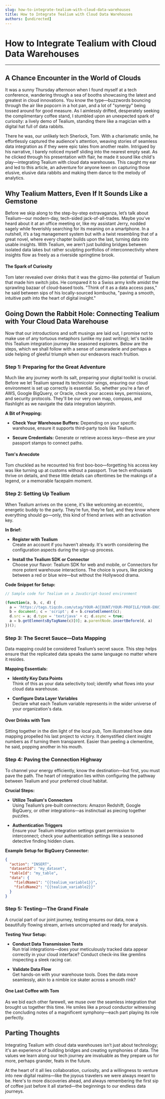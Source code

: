 ```yaml
---
slug: how-to-integrate-tealium-with-cloud-data-warehouses
title: How to Integrate Tealium with Cloud Data Warehouses
authors: [undirected]
---
```



# How to Integrate Tealium with Cloud Data Warehouses

---

## A Chance Encounter in the World of Clouds

It was a sunny Thursday afternoon when I found myself at a tech conference, wandering through a sea of booths showcasing the latest and greatest in cloud innovations. You know the type—buzzwords bouncing through the air like popcorn in a hot pan, and a lot of "synergy" being tossed around for good measure. As I aimlessly drifted, desperately seeking the complimentary coffee stand, I stumbled upon an unexpected spark of curiosity: a lively demo of Tealium, standing there like a magician with a digital hat full of data rabbits.

There he was, our unlikely tech Sherlock, Tom. With a charismatic smile, he effortlessly captured the audience's attention, weaving stories of seamless data integration as if they were epic tales from another realm. Intrigued by his narrative, I barely noticed myself sliding into the nearest empty seat. As he clicked through his presentation with flair, he made it sound like child's play—integrating Tealium with cloud data warehouses. This caught my ear and led to this article, an adventure for anyone keen on capturing those elusive, elusive data rabbits and making them dance to the melody of analytics.

## Why Tealium Matters, Even If It Sounds Like a Gemstone

Before we skip along to the step-by-step extravaganza, let’s talk about Tealium—our modern-day, tech-sided jack-of-all-trades. Maybe you’ve heard about it at an office meeting or, like my assistant Jerry, nodded sagely while feverishly searching for its meaning on a smartphone. In a nutshell, it’s a tag management system but with a twist resembling that of a great novel, where every chapter builds upon the last, turning data into usable insights. With Tealium, we aren’t just building bridges between isolated data lakes but rather sculpting portfolios of interconnectivity where insights flow as freely as a riverside springtime brook.

#### The Spark of Curiosity

Tom later revealed over drinks that it was the gizmo-like potential of Tealium that made him switch jobs. He compared it to a Swiss army knife amidst the sprawling bazaar of cloud-based tools. "Think of it as a data access pass," he said between sips of his locally-sourced kombucha, "paving a smooth, intuitive path into the heart of digital insight."

## Going Down the Rabbit Hole: Connecting Tealium with Your Cloud Data Warehouse

Now that our introductions and soft musings are laid out, I promise not to make use of any tortuous metaphors (unlike my past writing); let's tackle this Tealium integration journey like seasoned explorers. Below are the steps, which we shall follow with a sense of camaraderie and perhaps a side helping of gleeful triumph when our endeavors reach fruition.

### Step 1: Preparing for the Great Adventure

Much like any journey worth its salt, preparing your digital toolkit is crucial. Before we let Tealium spread its technicolor wings, ensuring our cloud environment is set up correctly is essential. So, whether you’re a fan of AWS, Google BigQuery, or Oracle, check your access keys, permissions, and security protocols. They'll be our very own map, compass, and flashlight as we navigate the data integration labyrinth.

**A Bit of Prepping:**

- **Check Your Warehouse Buffers:**
  Depending on your specific warehouse, ensure it supports third-party tools like Tealium.
  
- **Secure Credentials:**
  Generate or retrieve access keys—these are your passport stamps to connect paths.

#### Tom's Anecdote

Tom chuckled as he recounted his first boo-boo—forgetting his access key was like turning up at customs without a passport. True tech enthusiasts thrive on details, and these little details can oftentimes be the makings of a legend, or a memorable facepalm moment.

### Step 2: Setting Up Tealium

When Tealium arrives on the scene, it's like welcoming an eccentric, energetic buddy to the party. They’re fun, they’re fast, and they know where everything should go—only, this kind of friend arrives with an activation key.

**In Brief:**

- **Register with Tealium**  
  Create an account if you haven’t already. It's worth considering the configuration aspects during the sign-up process.

- **Install the Tealium SDK or Connector**  
  Choose your flavor: Tealium SDK for web and mobile, or Connectors for more potent warehouse interactions. The choice is yours, like picking between a red or blue wire—but without the Hollywood drama.

**Code Snippet for Setup:**
```javascript
// Sample code for Tealium on a JavaScript-based environment

(function(a, b, c, d) {
  a = 'https://tags.tiqcdn.com/utag/YOUR-ACCOUNT/YOUR-PROFILE/YOUR-ENVIRONMENT/utag.js';
  b = document; c = 'script'; d = b.createElement(c); 
  d.src = a; d.type = 'text/java' + c; d.async = true; 
  a = b.getElementsByTagName(c)[0]; a.parentNode.insertBefore(d, a) 
})();
```

### Step 3: The Secret Sauce—Data Mapping

Data mapping could be considered Tealium’s secret sauce. This step helps ensure that the replicated data speaks the same language no matter where it resides.

**Mapping Essentials:**

- **Identify Key Data Points**  
  Think of this as your data selectivity tool; identify what flows into your cloud data warehouse.
  
- **Configure Data Layer Variables**  
  Declare what each Tealium variable represents in the wider universe of your organization's data.

#### Over Drinks with Tom

Sitting together in the dim light of the local pub, Tom illustrated how data mapping propelled his last project to victory. It demystified client insight numbers as if turning them transparent. Easier than peeling a clementine, he said, popping another in his mouth.

### Step 4: Paving the Connection Highway

To channel your energy efficiently, know the destination—but first, you must pave the path. The heart of integration lies within configuring the pathway between Tealium and your preferred cloud habitat.

**Crucial Steps:**

- **Utilize Tealium's Connectors**  
  Using Tealium’s pre-built connectors: Amazon Redshift, Google BigQuery, or other integrations—as instinctual as piecing together puzzles.

- **Authentication Triggers**  
  Ensure your Tealium integration settings grant permission to interconnect; check your authentication settings like a seasoned detective finding hidden clues.

**Example Setup for BigQuery Connector:**
```json
{
  "action": "INSERT",
  "datasetId": "my_dataset",
  "tableId": "my_table",
  "data": {
    "fieldName1": "{{tealium_variable1}}",
    "fieldName2": "{{tealium_variable2}}"
  }
}
```

### Step 5: Testing—The Grand Finale

A crucial part of our joint journey, testing ensures our data, now a beautifully flowing stream, arrives uncorrupted and ready for analysis.

**Testing Your Setup:**

- **Conduct Data Transmission Tests**  
  Run trial integrations—does your meticulously tracked data appear correctly in your cloud interface? Conduct check-ins like gremlins inspecting a sleek racing car.

- **Validate Data Flow**  
  Get hands-on with your warehouse tools. Does the data move seamlessly, akin to a nimble ice skater across a smooth rink?

#### One Last Coffee with Tom

As we bid each other farewell, we muse over the seamless integration that brought us together this time. He smiles like a proud conductor witnessing the concluding notes of a magnificent symphony—each part playing its role perfectly.

## Parting Thoughts

Integrating Tealium with cloud data warehouses isn’t just about technology; it's an experience of building bridges and creating symphonies of data. The values we learn along our tech journey are invaluable as they prepare us for more, perhaps grander, feats in the future.

At the heart of it all lies collaboration, curiosity, and a willingness to venture into new digital realms—like the joyous travelers we were always meant to be. Here's to more discoveries ahead, and always remembering the first sip of coffee just before it all started—the beginnings to our endless data journeys.